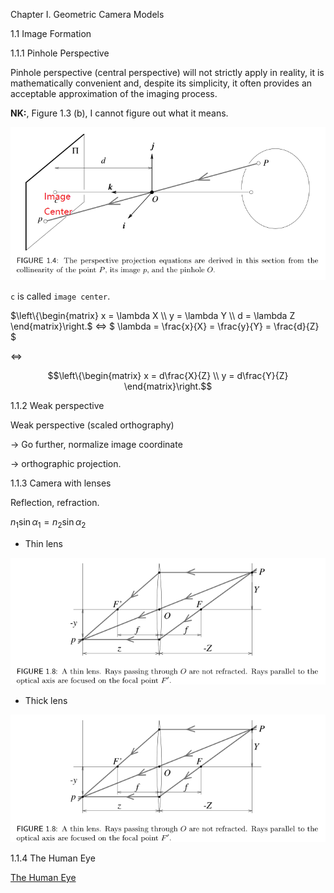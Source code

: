 Chapter I. Geometric Camera Models

1.1 Image Formation

1.1.1 Pinhole Perspective

Pinhole perspective (central perspective) will not strictly apply in reality, it is mathematically convenient and, despite its simplicity, it often provides
an acceptable approximation of the imaging process.


**NK:**, Figure 1.3 (b), I cannot figure out what it means.


![pinhole perspective](pics_c1/f_1.4.png)

`c` is called `image center`.

$\left\{\begin{matrix} x = \lambda X  \\ y = \lambda Y \\ d = \lambda Z  \end{matrix}\right.$
$\Leftrightarrow$
$ \lambda = \frac{x}{X} = \frac{y}{Y} = \frac{d}{Z} $

$\Leftrightarrow$

$$\left\{\begin{matrix} x = d\frac{X}{Z} \\ y = d\frac{Y}{Z}  \end{matrix}\right.$$


1.1.2 Weak perspective

Weak perspective (scaled orthography)

-> Go further, normalize image coordinate 

-> orthographic projection.

1.1.3 Camera with lenses

Reflection, refraction.

$n_{1}\sin\alpha_{1}=n_{2}\sin\alpha_{2}$

* Thin lens

![Thin lens](pics_c1/f_1.8.png)

* Thick lens

![Thick lens](pics_c1/f_1.8.png)

1.1.4 The Human Eye

[The Human Eye](pics_c1/f_1.13.png)